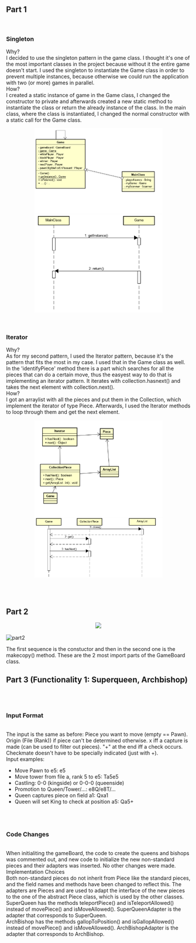 <h2>Part 1</h2>
<br/>
<h3>Singleton</h3>
Why?<br/>
I decided to use the singleton pattern in the game class. I thought it's one of the most important classes in the project because without it the entire game doesn't start. I used the singleton to instantiate the Game class in order to prevent multiple instances, because otherwise we could run the application with two (or more) games in parallel.<br/>
How?<br/>
I created a static instance of game in the Game class, I changed the constructor to private and afterwards created a new static method to instantiate the class or return the already instance of the class. In the main class, where the class is instantiated, I changed the normal constructor with a static call for the Game class.
<p align="center">
  <img src="https://github.com/BINF4241-group41/Project_3/blob/master/images/SoftwareConstruction1ClassDiagramm_Cattura.PNG" width="350">
  <img src="https://github.com/BINF4241-group41/Project_3/blob/master/images/SoftwareConstuction1Se.PNG" width="350">
</p>
<br/>
<h3>Iterator</h3>
Why?<br/>
As for my second pattern, I used the Iterator pattern, because it's the pattern that fits the most in my case. I used that in the Game class as well. In the 'identifyPiece' method there is a part which searches for all the pieces that can do a certain move, thus the easyest way to do that is implementing an iterator pattern. It iterates with collection.hasnext() and takes the next element with collection.next().<br/>
How?<br/>
I got an arraylist with all the pieces and put them in the Collection, which implement the iterator of type Piece. Afterwards, I used the Iterator methods to loop through them and get the next element.
<p align="center">
  <img src="https://github.com/BINF4241-group41/Project_3/blob/master/images/SoftwareConstruction2ClassDia.PNG" width="350">
  <img src="https://github.com/BINF4241-group41/Project_3/blob/master/images/SoftwareConstruction2Se.PNG" width="350">
</p>
<br/>
<br/>
<h2>Part 2</h2>

<p align="center">
  <img src="https://github.com/BINF4241-group41/Project_3/tree/master/images/Part2.PNG" width="350">
</p>

![part2](https://github.com/BINF4241-group41/Project_3/tree/master/images/Part2.PNG)

The first sequence is the constuctor and then in the second one is the makecopy() method. These are the 2 most import parts of the GameBoard class.
<br/>
<h2>Part 3 (Functionality 1: Superqueen, Archbishop)</h2> <br/>
<br/>
<h3>Input Format</h3><br/>
The input is the same as before:
Piece you want to move (empty == Pawn).
Origin (File (Rank)) if piece can't be determined otherwise.
x iff a capture is made (can be used to filter out pieces).
"+" at the end iff a check occurs.
Checkmate doesn't have to be specially indicated (just with +). <br/>
Input examples:

- Move Pawn to e5: e5
- Move tower from file a, rank 5 to e5: Ta5e5
- Castling: 0-0 (kingside) or 0-0-0 (queenside)
- Promotion to Queen/Tower/...: e8Q/e8T/...
- Queen captures piece on field a1: Qxa1
- Queen will set King to check at position a5: Qa5+

<br/>
<br/>
<h3>Code Changes</h3>
<br/>
When initialiting the gameBoard, the code to create the queens and bishops was commented out, and new code to initialize the new non-standard pieces and their adapters was inserted. No other changes were made.
<br/>
Implementation Choices
<br/>
Both non-standard pieces do not inherit from Piece like the standard pieces, and the field names and methods have been changed to reflect this. The adapters are Pieces and are used to adapt the interface of the new pieces to the one of the abstract Piece class, which is used by the other classes.<br/>
SuperQueen has the methods teleportPiece() and isTeleportAllowed() instead of movePiece() and isMoveAllowed(). SuperQueenAdapter is the adapter that corresponds to SuperQueen.<br/>
ArchBishop has the methods gallopToPosition() and isGallopAllowed() instead of movePiece() and isMoveAllowed(). ArchBishopAdapter is the adapter that corresponds to ArchBishop.<br/>